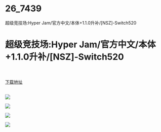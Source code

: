 # 26_7439
超级竞技场:Hyper Jam/官方中文/本体+1.1.0升补/[NSZ]-Switch520
# 超级竞技场:Hyper Jam/官方中文/本体+1.1.0升补/[NSZ]-Switch520
 <br/></br>
[下载地址](https://www.switch520.cc/article/7439 "下载地址")
<br/></br>

<p><span><strong><img src="https://www.switch520.cc/muke_img/upload_art_editor_20201120-1_6319dc5934d0f7a24fd0ac2d234ac483.jpg"></strong></span></p>
<p><span><strong><img src="https://www.switch520.cc/muke_img/upload_art_editor_20201120-1_7774f632f628ccfd755f56b1233ae919.jpg"></strong></span></p>
<p><span><strong><img src="https://www.switch520.cc/muke_img/upload_art_editor_20201120-1_36aec2d8dd5eb8ae8cdfcd517d361faf.jpg"></strong></span></p>
<p><span><strong><img src="https://www.switch520.cc/muke_img/upload_art_editor_20201120-1_8c01f553e35ee38e58d59e2c1990820c.jpg"></strong></span></p>
<p></p>
